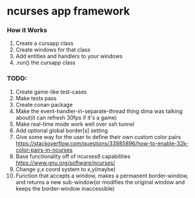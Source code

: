 # ncurses app framework

### How it Works
1. Create a cursapp class
2. Create windows for that class
3. Add entities and handlers to your windows
4. .run() the cursapp class

### TODO:
1. Create game-like test-cases
2. Make tests pass
3. Create conan package
4. Make the event-handler-in-separate-thread thing dima was talking about(it can refresh 30fps if it's a game)
5. Make real-time mode work well over ssh tunnel
6. Add optional global border[s] setting
7. Give some way for the user to define their own custom color pairs https://stackoverflow.com/questions/33985896/how-to-enable-32k-color-pairs-in-ncurses
8. Base functionality off of ncurses6 capabilities https://www.gnu.org/software/ncurses/
9. Change y,x coord system to x,y(maybe)
10. Function that accepts a window, makes a permanent border-window, and returns a new sub-window(or modifies the original window and keeps the border-window inaccessible)
